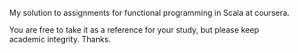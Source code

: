 My solution to assignments for functional programming in Scala at coursera.

You are free to take it as a reference for your study, but please keep academic integrity. Thanks.
